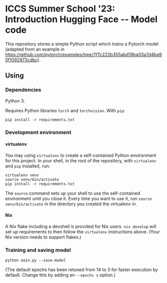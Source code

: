 # ICCS Summer School '23: Introduction Hugging Face -- Model code
This repository stores a simple Python script which trains a Pytorch model
(adapted from an example in
https://github.com/pytorch/examples/tree/7f7c222b355abd19ba03a7d4ba90f1092973cdbc).

## Using
### Dependencies
Python 3.

Requires Python libraries `torch` and `torchvision`. With `pip`:

    pip install -r requirements.txt

### Development environment
#### virtualenv
You may using `virtualenv` to create a self-contained Python environment for
this project. In your shell, in the root of the repository, with `virtualenv`
and `pip` installed, run:

    virtualenv venv
    source venv/bin/activate
    pip install -r requirements.txt

The `source` command sets up your shell to use the self-contained environment
until you close it. Every time you want to use it, run `source
venv/bin/activate` in the directory you created the virtualenv in.

#### Nix
A Nix flake including a devshell is provided for Nix users. `nix develop` will
set up requirements to then follow the `virtualenv` instructions above. (Your
Nix version needs to support flakes.)

### Training and saving model
    python main.py --save-model

(The default epochs has been retuned from 14 to 3 for faster execution by
default. Change this by adding an `--epochs x` option.)
